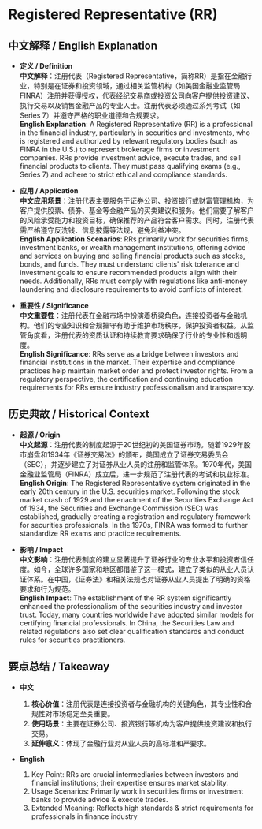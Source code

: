 # Registered Representative (RR)

## 中文解释 / English Explanation

* **定义 / Definition**  
  **中文解释**：注册代表（Registered Representative，简称RR）是指在金融行业，特别是在证券和投资领域，通过相关监管机构（如美国金融业监管局FINRA）注册并获得授权，代表经纪交易商或投资公司向客户提供投资建议、执行交易以及销售金融产品的专业人士。注册代表必须通过系列考试（如Series 7）并遵守严格的职业道德和合规要求。  
  **English Explanation**: A Registered Representative (RR) is a professional in the financial industry, particularly in securities and investments, who is registered and authorized by relevant regulatory bodies (such as FINRA in the U.S.) to represent brokerage firms or investment companies. RRs provide investment advice, execute trades, and sell financial products to clients. They must pass qualifying exams (e.g., Series 7) and adhere to strict ethical and compliance standards.

* **应用 / Application**  
  **中文应用场景**：注册代表主要服务于证券公司、投资银行或财富管理机构，为客户提供股票、债券、基金等金融产品的买卖建议和服务。他们需要了解客户的风险承受能力和投资目标，确保推荐的产品符合客户需求。同时，注册代表需严格遵守反洗钱、信息披露等法规，避免利益冲突。  
  **English Application Scenarios**: RRs primarily work for securities firms, investment banks, or wealth management institutions, offering advice and services on buying and selling financial products such as stocks, bonds, and funds. They must understand clients' risk tolerance and investment goals to ensure recommended products align with their needs. Additionally, RRs must comply with regulations like anti-money laundering and disclosure requirements to avoid conflicts of interest.

* **重要性 / Significance**  
  **中文重要性**：注册代表在金融市场中扮演着桥梁角色，连接投资者与金融机构。他们的专业知识和合规操守有助于维护市场秩序，保护投资者权益。从监管角度看，注册代表的资质认证和持续教育要求确保了行业的专业性和透明度。  
  **English Significance**: RRs serve as a bridge between investors and financial institutions in the market. Their expertise and compliance practices help maintain market order and protect investor rights. From a regulatory perspective, the certification and continuing education requirements for RRs ensure industry professionalism and transparency.

## 历史典故 / Historical Context

* **起源 / Origin**  
  **中文起源**：注册代表的制度起源于20世纪初的美国证券市场。随着1929年股市崩盘和1934年《证券交易法》的颁布，美国成立了证券交易委员会（SEC），并逐步建立了对证券从业人员的注册和监管体系。1970年代，美国金融业监管局（FINRA）成立后，进一步规范了注册代表的考试和执业标准。  
  **English Origin**: The Registered Representative system originated in the early 20th century in the U.S. securities market. Following the stock market crash of 1929 and the enactment of the Securities Exchange Act of 1934, the Securities and Exchange Commission (SEC) was established, gradually creating a registration and regulatory framework for securities professionals. In the 1970s, FINRA was formed to further standardize RR exams and practice requirements.

* **影响 / Impact**  
  **中文影响**：注册代表制度的建立显著提升了证券行业的专业水平和投资者信任度。如今，全球许多国家和地区都借鉴了这一模式，建立了类似的从业人员认证体系。在中国，《证券法》和相关法规也对证券从业人员提出了明确的资格要求和行为规范。  
  **English Impact**: The establishment of the RR system significantly enhanced the professionalism of the securities industry and investor trust. Today, many countries worldwide have adopted similar models for certifying financial professionals. In China, the Securities Law and related regulations also set clear qualification standards and conduct rules for securities practitioners.

## 要点总结 / Takeaway

* **中文**  
  1. **核心价值**：注册代表是连接投资者与金融机构的关键角色，其专业性和合规性对市场稳定至关重要。
  2. **使用场景**：主要在证券公司、投资银行等机构为客户提供投资建议和执行交易。
  3. **延伸意义**：体现了金融行业对从业人员的高标准和严要求。

* **English**  
  1. Key Point: RRs are crucial intermediaries between investors and financial institutions; their expertise ensures market stability.
  2. Usage Scenarios: Primarily work in securities firms or investment banks to provide advice & execute trades.
  3. Extended Meaning: Reflects high standards & strict requirements for professionals in finance industry